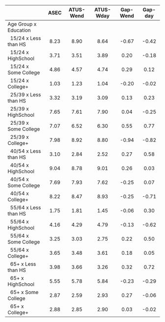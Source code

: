 
|                      |         ASEC |    ATUS-Wend |    ATUS-Wday |     Gap-Wend |      Gap-day |
| -------------------- | :----------: | :----------: | :----------: | :----------: | :----------: |
| Age Group x Education |              |              |              |              |              |
| &nbsp;&nbsp;15/24 x Less than HS |         8.23 |         8.90 |         8.64 |        -0.67 |        -0.42 |
| &nbsp;&nbsp;15/24 x HighSchool |         3.71 |         3.51 |         3.89 |         0.20 |        -0.18 |
| &nbsp;&nbsp;15/24 x Some College |         4.86 |         4.57 |         4.74 |         0.29 |         0.12 |
| &nbsp;&nbsp;15/24 x College+ |         1.03 |         1.23 |         1.04 |        -0.20 |        -0.02 |
| &nbsp;&nbsp;25/39 x Less than HS |         3.32 |         3.19 |         3.09 |         0.13 |         0.23 |
| &nbsp;&nbsp;25/39 x HighSchool |         7.65 |         7.61 |         7.90 |         0.04 |        -0.25 |
| &nbsp;&nbsp;25/39 x Some College |         7.07 |         6.52 |         6.30 |         0.55 |         0.77 |
| &nbsp;&nbsp;25/39 x College+ |         7.98 |         8.92 |         8.80 |        -0.94 |        -0.82 |
| &nbsp;&nbsp;40/54 x Less than HS |         3.10 |         2.84 |         2.52 |         0.27 |         0.58 |
| &nbsp;&nbsp;40/54 x HighSchool |         9.04 |         8.78 |         9.01 |         0.26 |         0.03 |
| &nbsp;&nbsp;40/54 x Some College |         7.69 |         7.93 |         7.62 |        -0.25 |         0.07 |
| &nbsp;&nbsp;40/54 x College+ |         8.22 |         8.47 |         8.93 |        -0.25 |        -0.71 |
| &nbsp;&nbsp;55/64 x Less than HS |         1.75 |         1.81 |         1.45 |        -0.06 |         0.30 |
| &nbsp;&nbsp;55/64 x HighSchool |         4.16 |         4.29 |         4.79 |        -0.13 |        -0.62 |
| &nbsp;&nbsp;55/64 x Some College |         3.25 |         3.03 |         2.75 |         0.22 |         0.50 |
| &nbsp;&nbsp;55/64 x College+ |         3.65 |         3.48 |         3.61 |         0.18 |         0.05 |
| &nbsp;&nbsp;65+ x Less than HS |         3.98 |         3.66 |         3.26 |         0.32 |         0.72 |
| &nbsp;&nbsp;65+ x HighSchool |         5.55 |         5.78 |         5.84 |        -0.23 |        -0.29 |
| &nbsp;&nbsp;65+ x Some College |         2.87 |         2.59 |         2.93 |         0.27 |        -0.06 |
| &nbsp;&nbsp;65+ x College+ |         2.88 |         2.85 |         2.90 |         0.03 |        -0.02 |

